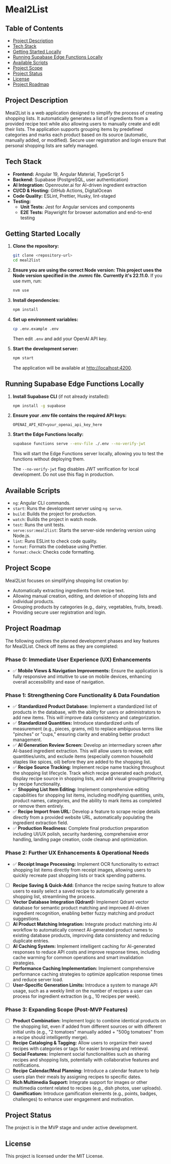 # Meal2List

## Table of Contents

- [Project Description](#project-description)
- [Tech Stack](#tech-stack)
- [Getting Started Locally](#getting-started-locally)
- [Running Supabase Edge Functions Locally](#running-supabase-edge-functions-locally)
- [Available Scripts](#available-scripts)
- [Project Scope](#project-scope)
- [Project Status](#project-status)
- [License](#license)
- [Project Roadmap](#project-roadmap)

## Project Description

Meal2List is a web application designed to simplify the process of creating shopping lists. It automatically generates a list of ingredients from a provided recipe text while also allowing users to manually create and edit their lists. The application supports grouping items by predefined categories and marks each product based on its source (automatic, manually added, or modified). Secure user registration and login ensure that personal shopping lists are safely managed.

## Tech Stack

- **Frontend:** Angular 19, Angular Material, TypeScript 5
- **Backend:** Supabase (PostgreSQL, user authentication)
- **AI Integration:** Openrouter.ai for AI-driven ingredient extraction
- **CI/CD & Hosting:** GitHub Actions, DigitalOcean
- **Code Quality:** ESLint, Prettier, Husky, lint-staged
- **Testing:**
  - **Unit Tests:** Jest for Angular services and components
  - **E2E Tests:** Playwright for browser automation and end-to-end testing

## Getting Started Locally

1. **Clone the repository:**
   ```bash
   git clone <repository-url>
   cd meal2list
   ```
2. **Ensure you are using the correct Node version: This project uses the Node version specified in the .nvmrc file. Currently it's 22.11.0.**
   If you use nvm, run:
   ```bash
   nvm use
   ```
3. **Install dependencies:**
   ```bash
   npm install
   ```
4. **Set up environment variables:**

   ```bash
   cp .env.example .env
   ```

   Then edit `.env` and add your OpenAI API key.

5. **Start the development server:**
   ```bash
   npm start
   ```
   The application will be available at [http://localhost:4200](http://localhost:4200).

## Running Supabase Edge Functions Locally

1. **Install Supabase CLI** (if not already installed):

   ```bash
   npm install -g supabase
   ```

2. **Ensure your .env file contains the required API keys:**

   ```plaintext
   OPENAI_API_KEY=your_openai_api_key_here
   ```

3. **Start the Edge Functions locally:**

   ```bash
   supabase functions serve --env-file ./.env --no-verify-jwt
   ```

   This will start the Edge Functions server locally, allowing you to test the functions without deploying them.

   The `--no-verify-jwt` flag disables JWT verification for local development. Do not use this flag in production.

## Available Scripts

- `ng`: Angular CLI commands.
- `start`: Runs the development server using `ng serve`.
- `build`: Builds the project for production.
- `watch`: Builds the project in watch mode.
- `test`: Runs the unit tests.
- `serve:ssr:meal2list`: Starts the server-side rendering version using Node.js.
- `lint`: Runs ESLint to check code quality.
- `format`: Formats the codebase using Prettier.
- `format:check`: Checks code formatting.

## Project Scope

Meal2List focuses on simplifying shopping list creation by:

- Automatically extracting ingredients from recipe text.
- Allowing manual creation, editing, and deletion of shopping lists and individual products.
- Grouping products by categories (e.g., dairy, vegetables, fruits, bread).
- Providing secure user registration and login.

## Project Roadmap

The following outlines the planned development phases and key features for Meal2List. Check off items as they are completed:

### Phase 0: Immediate User Experience (UX) Enhancements

- ✅ **Mobile Views & Navigation Improvements:** Ensure the application is fully responsive and intuitive to use on mobile devices, enhancing overall accessibility and ease of navigation.

### Phase 1: Strengthening Core Functionality & Data Foundation

- ✅ **Standardized Product Database:** Implement a standardized list of products in the database, with the ability for users or administrators to add new items. This will improve data consistency and categorization.
- ✅ **Standardized Quantities:** Introduce standardized units of measurement (e.g., pieces, grams, ml) to replace ambiguous terms like "pinches" or "cups," ensuring clarity and enabling better product management.
- ✅ **AI Generation Review Screen:** Develop an intermediary screen after AI-based ingredient extraction. This will allow users to review, edit quantities/units, and exclude items (especially common household staples like spices, oil) before they are added to the shopping list.
- ✅ **Recipe Source Tracking:** Implement recipe name tracking throughout the shopping list lifecycle. Track which recipe generated each product, display recipe source in shopping lists, and add visual grouping/filtering by recipe functionality.
- ✅ **Shopping List Item Editing:** Implement comprehensive editing capabilities for shopping list items, including modifying quantities, units, product names, categories, and the ability to mark items as completed or remove them entirely.
- ✅ **Recipe Import from URL:** Develop a feature to scrape recipe details directly from a provided website URL, automatically populating the ingredient extraction field.
- ✅ **Production Readiness:** Complete final production preparation including UI/UX polish, security hardening, comprehensive error handling, landing page creation, code cleanup and optimization.

### Phase 2: Further UX Enhancements & Operational Needs

- ✅ **Receipt Image Processing:** Implement OCR functionality to extract shopping list items directly from receipt images, allowing users to quickly recreate past shopping lists or track spending patterns.
- [ ] **Recipe Saving & Quick-Add:** Enhance the recipe saving feature to allow users to easily select a saved recipe to automatically generate a shopping list, streamlining the process.
- [ ] **Vector Database Integration (Qdrant):** Implement Qdrant vector database for semantic product matching and improved AI-driven ingredient recognition, enabling better fuzzy matching and product suggestions.
- [ ] **AI Product Matching Integration:** Integrate product matching into AI workflow to automatically connect AI-generated product names to existing database products, improving data consistency and reducing duplicate entries.
- [ ] **AI Caching System:** Implement intelligent caching for AI-generated responses to reduce API costs and improve response times, including cache warming for common operations and smart invalidation strategies.
- [ ] **Performance Caching Implementation:** Implement comprehensive performance caching strategies to optimize application response times and reduce server load.
- [ ] **User-Specific Generation Limits:** Introduce a system to manage API usage, such as a weekly limit on the number of recipes a user can process for ingredient extraction (e.g., 10 recipes per week).

### Phase 3: Expanding Scope (Post-MVP Features)

- [ ] **Product Combination:** Implement logic to combine identical products on the shopping list, even if added from different sources or with different initial units (e.g., "2 tomatoes" manually added + "500g tomatoes" from a recipe should intelligently merge).
- [ ] **Recipe Cataloging & Tagging:** Allow users to organize their saved recipes with categories or tags for easier browsing and retrieval.
- [ ] **Social Features:** Implement social functionalities such as sharing recipes and shopping lists, potentially with collaborative features and notifications.
- [ ] **Recipe Calendar/Meal Planning:** Introduce a calendar feature to help users plan their meals by assigning recipes to specific dates.
- [ ] **Rich Multimedia Support:** Integrate support for images or other multimedia content related to recipes (e.g., dish photos, user uploads).
- [ ] **Gamification:** Introduce gamification elements (e.g., points, badges, challenges) to enhance user engagement and motivation.

## Project Status

The project is in the MVP stage and under active development.

## License

This project is licensed under the MIT License.
